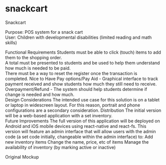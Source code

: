 # snackcart
Snackcart

Purpose: POS system for a snack cart   
User: Children with developmental disabilities (limited reading and math skills)

Functional Requirements
Students must be able to click (touch) items to add them to the shopping order.  
A total must be presented to students and be used to help them understand how much is needed to be paid.  
There must be a way to reset the register once the transaction is completed. 
Nice to Have
Pay options/Pay Aid - Graphical interface to track payment received and show students how much they still need to receive.
Overpayment/Refund - The system should help students determine if change is needed and how much.  
Design Considerations
The intended use case for this solution is on a tablet or laptop in widescreen layout.  For this reason, portrait and phone configurations are a secondary consideration.
Distribution
The initial version will be a web-based application with a set inventory.  
Future Improvements
The full version of this application will be deployed on Android and iOS mobile devices using react-native and react-fs.  This version will feature an admin interface that will allow users with the admin code (a set code initially, changeable within the admin interface) to:
Add new inventory items
Change the name, price, etc of items
Manage the availability of inventory (by marking active or inactive)

Original Mockup 

